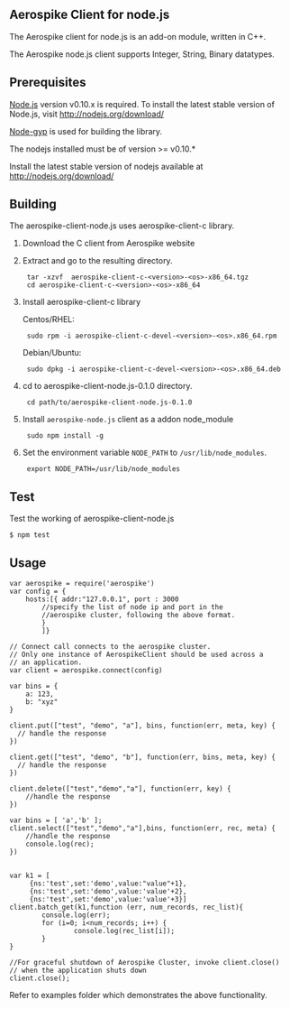 ## Aerospike Client for node.js

The Aerospike client for node.js is an add-on module, written in C++.
 
The Aerospike node.js client supports Integer, String, Binary datatypes. 

## Prerequisites

[Node.js](http://nodejs.org) version v0.10.x is required. 
To install the latest stable version of  Node.js, visit http://nodejs.org/download/

[Node-gyp](https://github.com/TooTallNate/node-gyp) is used for building the 
library. 

The nodejs installed must be of version >= v0.10.*


Install the latest stable version of nodejs available at http://nodejs.org/download/


## Building

The aerospike-client-node.js uses aerospike-client-c library.

1. Download the C client from Aerospike website

2. Extract and go to the resulting directory.

        tar -xzvf  aerospike-client-c-<version>-<os>-x86_64.tgz
        cd aerospike-client-c-<version>-<os>-x86_64

3. Install aerospike-client-c library
    
    Centos/RHEL: 

        sudo rpm -i aerospike-client-c-devel-<version>-<os>.x86_64.rpm
        
    Debian/Ubuntu: 
    
        sudo dpkg -i aerospike-client-c-devel-<version>-<os>.x86_64.deb

4. cd to aerospike-client-node.js-0.1.0 directory.
    
        cd path/to/aerospike-client-node.js-0.1.0

5. Install `aerospike-node.js` client as a addon node_module
    
        sudo npm install -g 

6. Set the environment variable `NODE_PATH` to `/usr/lib/node_modules`.
    
        export NODE_PATH=/usr/lib/node_modules

## Test

Test the working of aerospike-client-node.js 

    $ npm test

## Usage
	
	var aerospike = require('aerospike')
	var config = {
		hosts:[{ addr:"127.0.0.1", port : 3000 
			//specify the list of node ip and port in the
			//aerospike cluster, following the above format.
		    }
		    ]}
	
	// Connect call connects to the aerospike cluster.
	// Only one instance of AerospikeClient should be used across a
	// an application.	
	var client = aerospike.connect(config)
	
	var bins = {
		a: 123,
		b: "xyz"
	}

	client.put(["test", "demo", "a"], bins, function(err, meta, key) {
	  // handle the response
	})
	
	client.get(["test", "demo", "b"], function(err, bins, meta, key) {
	  // handle the response
	})

	client.delete(["test","demo","a"], function(err, key) {
		//handle the response
	})

	var bins = [ 'a','b' ];
	client.select(["test","demo","a"],bins, function(err, rec, meta) {
		//handle the response 
		console.log(rec);
	})

	
	var k1 = [
         {ns:'test',set:'demo',value:"value"+1},
         {ns:'test',set:'demo',value:'value'+2},
         {ns:'test',set:'demo',value:'value'+3}]
	client.batch_get(k1,function (err, num_records, rec_list){
	        console.log(err);
        	for (i=0; i<num_records; i++) {
                	console.log(rec_list[i]);
        	}
	}

	//For graceful shutdown of Aerospike Cluster, invoke client.close()
	// when the application shuts down
	client.close();
Refer to examples folder which demonstrates the above functionality.
